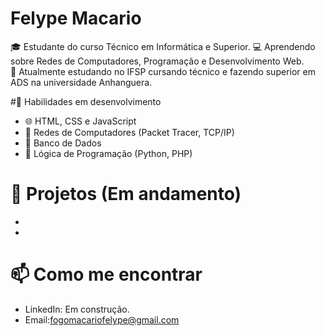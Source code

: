 # Felype Macario

🎓 Estudante do curso Técnico em Informática e Superior.
💻 Aprendendo sobre Redes de Computadores, Programação e Desenvolvimento Web.  
🔧 Atualmente estudando no IFSP cursando técnico e fazendo superior em ADS na universidade Anhanguera.  

#🚀 Habilidades em desenvolvimento
- 🌐 HTML, CSS e JavaScript
- 📡 Redes de Computadores (Packet Tracer, TCP/IP)
- 💾 Banco de Dados
- 🐍 Lógica de Programação (Python, PHP)

# 📂 Projetos (Em andamento)
-
-


# 📫 Como me encontrar
- LinkedIn: Em construção.
- Email:fogomacariofelype@gmail.com
